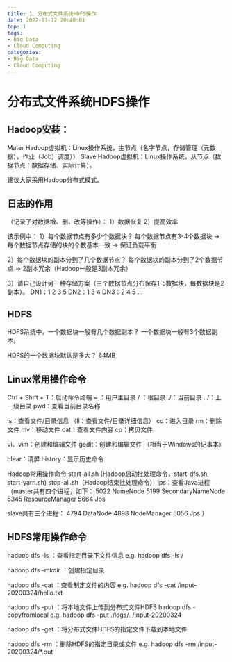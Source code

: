 ```yaml
---
title: 1、分布式文件系统HDFS操作
date: 2022-11-12 20:40:01
top: 1
tags:
- Big Data
- Cloud Computing
categories:
- Big Data
- Cloud Computing
---
```


# 分布式文件系统HDFS操作

## Hadoop安装：

Mater Hadoop虚拟机：Linux操作系统，主节点（名字节点，存储管理（元数据），作业（Job）调度））
Slave Hadoop虚拟机：Linux操作系统，从节点（数据节点：数据存储、实际计算）。

建议大家采用Hadoop分布式模式。

## 日志的作用

（记录了对数据增、删、改等操作）：
1）数据恢复
2）提高效率


该示例中：
1）每个数据节点有多少个数据块？
每个数据节点有3-4个数据块 -> 每个数据节点存储的块的个数基本一致 -> 保证负载平衡

2）每个数据块的副本分到了几个数据节点？
每个数据块的副本分到了2个数据节点 -> 2副本冗余（Hadoop一般是3副本冗余）

3）请自己设计另一种存储方案（三个数据节点分布保存1-5数据块，每数据块是2副本）。
DN1：1 2 3 5
DN2：1 3 4
DN3：2 4 5
...

## HDFS

HDFS系统中，一个数据块一般有几个数据副本？
一个数据块一般有3个数据副本。


HDFS的一个数据块默认是多大？
64MB

## Linux常用操作命令

Ctrl + Shift + T：启动命令终端
~ ：用户主目录
/ ：根目录
./：当前目录
../：上一级目录
pwd：查看当前目录名称

ls：查看文件/目录信息
（ll：查看文件/目录详细信息）
cd：进入目录
rm：删除文件
mv：移动文件
cat：查看文件内容
cp：拷贝文件

vi、vim：创建和编辑文件
gedit：创建和编辑文件 （相当于Windows的记事本）

clear：清屏
history：显示历史命令


Hadoop常用操作命令
start-all.sh (Hadoop启动批处理命令，start-dfs.sh, start-yarn.sh)
stop-all.sh（Hadoop结束批处理命令）
jps：查看Java进程
（master共有四个进程，如下：
5022 NameNode
5199 SecondaryNameNode
5345 ResourceManager
5664 Jps

slave共有三个进程：
4794 DataNode
4898 NodeManager
5056 Jps
）



## HDFS常用操作命令

hadoop dfs -ls <path> ：查看指定目录下文件信息
e.g. hadoop dfs -ls /

hadoop dfs -mkdir <path> ：创建指定目录

hadoop dfs -cat <path> ：查看制定文件的内容
e.g. hadoop dfs -cat /input-20200324/hello.txt

hadoop dfs -put <localsrc> <dfsdst>：将本地文件上传到分布式文件HDFS
hadoop dfs -copyfromlocal <localsrc> <dfsdst>
e.g. hadoop dfs -put ./logs/*.* /input-20200324

hadoop dfs -get <dfsdst> <localsrc>：将分布式文件HDFS的指定文件下载到本地文件

hadoop dfs -rm <path>：删除HDFS的指定目录或文件
e.g. hadoop dfs -rm /input-20200324/*.out
